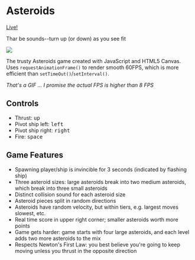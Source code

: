 # Asteroids

[Live!](http://lorenkp.github.io/Asteroids/)

Thar be sounds--turn up (or down) as you see fit



<img src="http://res.cloudinary.com/loren/image/upload/v1444161554/Compose_oiwkih.gif">

The trusty Asteroids game created with JavaScript and HTML5 Canvas. Uses `requestAnimationFrame()`
to render smooth 60FPS, which is more efficient than `setTimeOut()`/`setInterval()`.

*That's a GIF ... I promise the actual FPS is higher than 8 FPS*

## Controls

* Thrust: <kbd>up</kbd><br>
* Pivot ship left: <kbd>left</kbd><br>
* Pivot ship right: <kbd>right</kbd><br>
* Fire: <kbd>space</kbd><br>

## Game Features
* Spawning player/ship is invincible for 3 seconds (indicated by flashing ship)
* Three asteroid sizes: large asteroids break into two medium asteroids, which break into three small asteroids
* Distinct collision sound for each asteroid size
* Asteroid pieces split in random directions
* Asteroids have random velocity, but within tiers, e.g. largest moves slowest, etc.
* Real time score in upper right corner; smaller asteroids worth more points
* Game gets harder: game starts with four large asteroids, and each level adds two more asteroids to the mix
* Respects Newton's First Law: you best believe you're going to keep moving unless you thrust in the opposite direction


